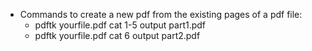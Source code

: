 - Commands to create a new pdf from the existing pages of a pdf file:
   - pdftk yourfile.pdf cat 1-5 output part1.pdf
   - pdftk yourfile.pdf cat 6 output part2.pdf
